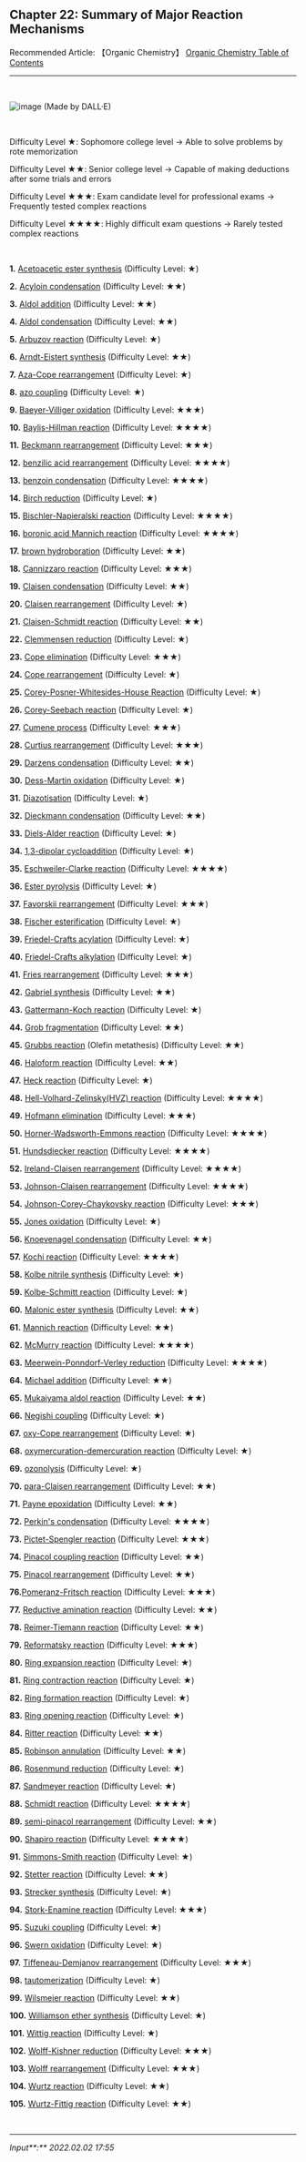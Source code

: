 ## **Chapter 22: Summary of Major Reaction Mechanisms**

Recommended Article:  【Organic Chemistry】 [Organic Chemistry Table of Contents](https://jb243.github.io/pages/1483)

---

<br>

![image](https://github.com/JB243/jb243.github.io/assets/55747737/a6b045ed-11d4-4d7f-95b9-e440160b9fbb)
(Made by DALL·E)

<br>

Difficulty Level ★: Sophomore college level → Able to solve problems by rote memorization

Difficulty Level ★★: Senior college level → Capable of making deductions after some trials and errors

Difficulty Level ★★★: Exam candidate level for professional exams → Frequently tested complex reactions

Difficulty Level ★★★★: Highly difficult exam questions → Rarely tested complex reactions

<br>

**1.** [Acetoacetic ester synthesis](https://www.chemistrysteps.com/wp-content/uploads/2020/04/decarboxylation-mechanism.png) (Difficulty Level: ★)

**2.** [Acyloin condensation](https://www.pw.live/files/acyloin2.gif) (Difficulty Level: ★★)

**3.** [Aldol addition](https://upload.wikimedia.org/wikipedia/commons/thumb/e/e1/Typical_aldol-en.svg/600px-Typical_aldol-en.svg.png) (Difficulty Level: ★★)

**4.** [Aldol condensation](https://jb243.github.io/pages/1382) (Difficulty Level: ★★)

**5.** [Arbuzov reaction](https://cheminfographic.wordpress.com/wp-content/uploads/2017/12/56_arbuzov_reaction.jpg) (Difficulty Level: ★)

**6.** [Arndt-Eistert synthesis](https://jb243.github.io/pages/1386) (Difficulty Level: ★★)

**7.** [Aza-Cope rearrangement](https://chemistry-reaction.com/wp-content/uploads/2023/02/1-Aza-Cope-Rearrangement.png) (Difficulty Level: ★)

**8.** [azo coupling](https://jb243.github.io/pages/1386) (Difficulty Level: ★)

**9.** [Baeyer-Villiger oxidation](https://jb243.github.io/pages/1377) (Difficulty Level: ★★★)

**10.** [Baylis-Hillman reaction](https://jb243.github.io/pages/1382) (Difficulty Level: ★★★★)

**11.** [Beckmann rearrangement](https://jb243.github.io/pages/1386) (Difficulty Level: ★★★)

**12.** [benzilic acid rearrangement](https://jb243.github.io/pages/1377) (Difficulty Level: ★★★★)

**13.** [benzoin condensation](https://jb243.github.io/pages/1382) (Difficulty Level: ★★★★)

**14.** [Birch reduction](https://jb243.github.io/pages/1370) (Difficulty Level: ★)

**15.** [Bischler-Napieralski reaction](https://jb243.github.io/pages/1380) (Difficulty Level: ★★★★)

**16.** [boronic acid Mannich reaction](https://jb243.github.io/pages/1382) (Difficulty Level: ★★★★)

**17.** [brown hydroboration](https://jb243.github.io/pages/1363) (Difficulty Level: ★★)

**18.** [Cannizzaro reaction](https://jb243.github.io/pages/1377) (Difficulty Level: ★★★)

**19.** [Claisen condensation](https://jb243.github.io/pages/1382) (Difficulty Level: ★★)

**20.** [Claisen rearrangement](https://jb243.github.io/pages/1375) (Difficulty Level: ★)

**21.** [Claisen-Schmidt reaction](https://jb243.github.io/pages/1382) (Difficulty Level: ★★)

**22.** [Clemmensen reduction](https://jb243.github.io/pages/1370) (Difficulty Level: ★)

**23.** [Cope elimination](https://jb243.github.io/pages/1386) (Difficulty Level: ★★★)

**24.** [Cope rearrangement](https://jb243.github.io/pages/1402) (Difficulty Level: ★)

**25.** [Corey-Posner-Whitesides-House Reaction](https://encrypted-tbn0.gstatic.com/images?q=tbn:ANd9GcS8WDP8tbTcN58i5E5WirZuYVAuWK6ttDscHFa88BMn&s) (Difficulty Level: ★)

**26.** [Corey-Seebach reaction](https://jb243.github.io/pages/1377) (Difficulty Level: ★)

**27.** [Cumene process](https://jb243.github.io/pages/1366) (Difficulty Level: ★★★)

**28.** [Curtius rearrangement](https://jb243.github.io/pages/1380) (Difficulty Level: ★★★)

**29.** [Darzens condensation](https://jb243.github.io/pages/1382) (Difficulty Level: ★★)

**30.** [Dess-Martin oxidation](https://jb243.github.io/pages/1372) (Difficulty Level: ★)

**31.** [Diazotisation](https://jb243.github.io/pages/1370) (Difficulty Level: ★)

**32.** [Dieckmann condensation](https://jb243.github.io/pages/1382) (Difficulty Level: ★★)

**33.** [Diels-Alder reaction](https://jb243.github.io/pages/1368) (Difficulty Level: ★)

**34.** [1,3-dipolar cycloaddition](https://jb243.github.io/pages/1368) (Difficulty Level: ★)

**35.** [Eschweiler-Clarke reaction](https://jb243.github.io/pages/1386) (Difficulty Level: ★★★★)

**36.** [Ester pyrolysis](https://upload.wikimedia.org/wikipedia/commons/thumb/2/26/Ester_pyrolysis.png/1200px-Ester_pyrolysis.png) (Difficulty Level: ★)

**37.** [Favorskii rearrangement](https://jb243.github.io/pages/1377) (Difficulty Level: ★★★)

**38.** [Fischer esterification](https://jb243.github.io/pages/1380) (Difficulty Level: ★)

**39.** [Friedel-Crafts acylation](https://jb243.github.io/pages/1370) (Difficulty Level: ★)

**40.** [Friedel-Crafts alkylation](https://jb243.github.io/pages/1370) (Difficulty Level: ★)

**41.** [Fries rearrangement](https://jb243.github.io/pages/1370) (Difficulty Level: ★★★)

**42.** [Gabriel synthesis](https://jb243.github.io/pages/1386) (Difficulty Level: ★★)

**43.** [Gattermann-Koch reaction](https://jb243.github.io/pages/1370) (Difficulty Level: ★)

**44.** [Grob fragmentation](https://upload.wikimedia.org/wikipedia/commons/thumb/3/30/3-Aza-Grob_Fragmentation_Mechanism.png/500px-3-Aza-Grob_Fragmentation_Mechanism.png) (Difficulty Level: ★★)

**45.** [Grubbs reaction](https://jb243.github.io/pages/1363) (Olefin metathesis) (Difficulty Level: ★★)

**46.** [Haloform reaction](https://jb243.github.io/pages/1382) (Difficulty Level: ★★)

**47.** [Heck reaction](https://jb243.github.io/pages/1370) (Difficulty Level: ★)

**48.** [Hell-Volhard-Zelinsky(HVZ) reaction](https://jb243.github.io/pages/1380) (Difficulty Level: ★★★★)

**49.** [Hofmann elimination](https://jb243.github.io/pages/1386) (Difficulty Level: ★★★)

**50.** [Horner-Wadsworth-Emmons reaction](https://jb243.github.io/pages/1377) (Difficulty Level: ★★★★)

**51.** [Hundsdiecker reaction](https://jb243.github.io/pages/1380) (Difficulty Level: ★★★★)

**52.** [Ireland-Claisen rearrangement](https://nrochemistry.com/wp-content/uploads/2022/09/Ireland-Claisen-Rearrangement2.jpeg) (Difficulty Level: ★★★★)

**53.** [Johnson-Claisen rearrangement](https://cdn.name-reaction.com/assets/_reaction_images/johnson-claisen-rearrangement-s-4e27a6562211174967562a0135749be3.svg) (Difficulty Level: ★★★★)

**54.** [Johnson-Corey-Chaykovsky reaction](https://jb243.github.io/pages/1377) (Difficulty Level: ★★★)

**55.** [Jones oxidation](https://jb243.github.io/pages/1372) (Difficulty Level: ★)

**56.** [Knoevenagel condensation](https://jb243.github.io/pages/1382) (Difficulty Level: ★★)

**57.** [Kochi reaction](https://jb243.github.io/pages/1380) (Difficulty Level: ★★★★)

**58.** [Kolbe nitrile synthesis](https://upload.wikimedia.org/wikipedia/commons/thumb/7/74/%C3%9Cbersicht_Kolbe-Nitrilsynthese_V1.svg/510px-%C3%9Cbersicht_Kolbe-Nitrilsynthese_V1.svg.png) (Difficulty Level: ★)

**59.** [Kolbe-Schmitt reaction](https://jb243.github.io/pages/1370) (Difficulty Level: ★)

**60.** [Malonic ester synthesis](https://i.ytimg.com/vi/PapE07_EPk4/maxresdefault.jpg) (Difficulty Level: ★★)

**61.** [Mannich reaction](https://jb243.github.io/pages/1382) (Difficulty Level: ★★)

**62.** [McMurry reaction](https://i.ytimg.com/vi/Kuldv8EwFCc/maxresdefault.jpg) (Difficulty Level: ★★★★)

**63.** [Meerwein-Ponndorf-Verley reduction](https://jb243.github.io/pages/1377) (Difficulty Level: ★★★★)

**64.** [Michael addition](https://jb243.github.io/pages/1382) (Difficulty Level: ★★)

**65.** [Mukaiyama aldol reaction](https://jb243.github.io/pages/1382) (Difficulty Level: ★★)

**66.** [Negishi coupling](https://jb243.github.io/pages/1370) (Difficulty Level: ★)

**67.** [oxy-Cope rearrangement](https://sdfestaticassets-us-east-1.sciencedirectassets.com/shared-assets/89/topics/reaxys/rf_565/m_rf_565.svg) (Difficulty Level: ★)

**68.** [oxymercuration-demercuration reaction](https://jb243.github.io/pages/1363) (Difficulty Level: ★)

**69.** [ozonolysis](https://jb243.github.io/pages/1363) (Difficulty Level: ★)

**70.** [para-Claisen rearrangement](https://upload.wikimedia.org/wikipedia/commons/thumb/4/44/Aromatic_Claisen_with_ortho-position_Substituted.png/1098px-Aromatic_Claisen_with_ortho-position_Substituted.png) (Difficulty Level: ★★)

**71.** [Payne epoxidation](https://jb243.github.io/pages/1363) (Difficulty Level: ★★)

**72.** [Perkin's condensation](https://jb243.github.io/pages/1382) (Difficulty Level: ★★★★)

**73.** [Pictet-Spengler reaction](https://jb243.github.io/pages/1377) (Difficulty Level: ★★★)

**74.** [Pinacol coupling reaction](https://www.organic-chemistry.org/namedreactions/pinaco2.gif) (Difficulty Level: ★★)

**75.** [Pinacol rearrangement](https://jb243.github.io/pages/1372) (Difficulty Level: ★★)

**76.**[Pomeranz-Fritsch reaction](https://jb243.github.io/pages/1377) (Difficulty Level: ★★★)

**77.** [Reductive amination reaction](https://www.chemistrylearner.com/wp-content/uploads/2023/09/Reductive-Amination.jpg) (Difficulty Level: ★★)

**78.** [Reimer-Tiemann reaction](https://jb243.github.io/pages/1370) (Difficulty Level: ★★)

**79.** [Reformatsky reaction](https://jb243.github.io/pages/1377) (Difficulty Level: ★★★)

**80.** [Ring expansion reaction](https://jb243.github.io/pages/1402) (Difficulty Level: ★)

**81.** [Ring contraction reaction](https://jb243.github.io/pages/1402) (Difficulty Level: ★)

**82.** [Ring formation reaction](https://jb243.github.io/pages/1402) (Difficulty Level: ★)

**83.** [Ring opening reaction](https://jb243.github.io/pages/1402) (Difficulty Level: ★)

**84.** [Ritter reaction](https://jb243.github.io/pages/1380) (Difficulty Level: ★★)

**85.** [Robinson annulation](https://jb243.github.io/pages/1382) (Difficulty Level: ★★)

**86.** [Rosenmund reduction](https://jb243.github.io/pages/1380) (Difficulty Level: ★)

**87.** [Sandmeyer reaction](https://jb243.github.io/pages/1386) (Difficulty Level: ★)

**88.** [Schmidt reaction](https://jb243.github.io/pages/1386) (Difficulty Level: ★★★★)

**89.** [semi-pinacol rearrangement](https://jb243.github.io/pages/1372) (Difficulty Level: ★★)

**90.** [Shapiro reaction](https://jb243.github.io/pages/1363) (Difficulty Level: ★★★★)

**91.** [Simmons-Smith reaction](https://jb243.github.io/pages/1363) (Difficulty Level: ★)

**92.** [Stetter reaction](https://jb243.github.io/pages/1382) (Difficulty Level: ★★)

**93.** [Strecker synthesis](https://i.ytimg.com/vi/mmttPKZC3r4/maxresdefault.jpg) (Difficulty Level: ★)

**94.** [Stork-Enamine reaction](https://jb243.github.io/pages/1382) (Difficulty Level: ★★★)

**95.** [Suzuki coupling](https://jb243.github.io/pages/1370) (Difficulty Level: ★)

**96.** [Swern oxidation](https://jb243.github.io/pages/1372) (Difficulty Level: ★)

**97.** [Tiffeneau-Demjanov rearrangement](https://jb243.github.io/pages/1377) (Difficulty Level: ★★★)

**98.** [tautomerization](https://jb243.github.io/pages/1382) (Difficulty Level: ★)

**99.** [Wilsmeier reaction](https://i.ytimg.com/vi/9aVLUZV_khU/maxresdefault.jpg) (Difficulty Level: ★★)

**100.** [Williamson ether synthesis](https://jb243.github.io/pages/1375) (Difficulty Level: ★)

**101.** [Wittig reaction](https://jb243.github.io/pages/1377) (Difficulty Level: ★)

**102.** [Wolff-Kishner reduction](https://jb243.github.io/pages/1386) (Difficulty Level: ★★★)

**103.** [Wolff rearrangement](https://jb243.github.io/pages/1380) (Difficulty Level: ★★★)

**104.** [Wurtz reaction](https://i.ytimg.com/vi/txl2cI7SPVA/maxresdefault.jpg) (Difficulty Level: ★★)

**105.** [Wurtz-Fittig reaction](https://lh4.googleusercontent.com/S-Hi-l0U9Xz3_GE5oZQlHSQXTieO900trbmd8lKj2etDWA4f_oPMOcJNQQoLpSZZlJOFEuybyQcsXASKAhNDsiBIFWSYYjKhismI8XFH-Tfy5IcUcfYXfN3Qmv_q3zS2z2XD54n2) (Difficulty Level: ★★)

<br>

---

_Input**:** 2022.02.02 17:55_
